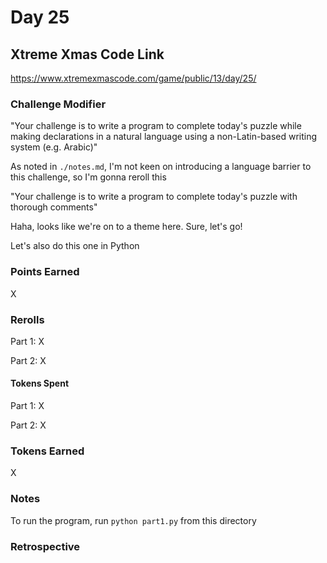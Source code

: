 # Day 25

## Xtreme Xmas Code Link

https://www.xtremexmascode.com/game/public/13/day/25/

### Challenge Modifier

"Your challenge is to write a program to complete today's puzzle while making 
declarations in a natural language using a non-Latin-based writing system 
(e.g. Arabic)"

As noted in `./notes.md`, I'm not keen on introducing a language barrier to 
this challenge, so I'm gonna reroll this

"Your challenge is to write a program to complete today's puzzle with thorough 
comments"

Haha, looks like we're on to a theme here. Sure, let's go!

Let's also do this one in Python

### Points Earned

X

### Rerolls

Part 1: X

Part 2: X

#### Tokens Spent

Part 1: X

Part 2: X

### Tokens Earned

X

### Notes

To run the program, run `python part1.py` from this directory

### Retrospective


